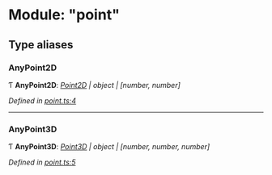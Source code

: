 # Module: "point"

## Type aliases

###  AnyPoint2D

Ƭ **AnyPoint2D**: *[Point2D](../classes/_point_.point2d.md) | object | [number, number]*

*Defined in [point.ts:4](https://github.com/datatorch/geometry.js/blob/a131d48/src/point.ts#L4)*

___

###  AnyPoint3D

Ƭ **AnyPoint3D**: *[Point3D](../classes/_point_.point3d.md) | object | [number, number, number]*

*Defined in [point.ts:5](https://github.com/datatorch/geometry.js/blob/a131d48/src/point.ts#L5)*
